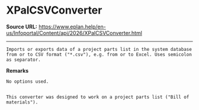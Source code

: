 # XPalCSVConverter

**Source URL:** https://www.eplan.help/en-us/Infoportal/Content/api/2026/XPalCSVConverter.html

---

```
Imports or exports data of a project parts list in the system database from or to CSV format ("*.csv"), e.g. from or to Excel. Uses semicolon as separator.

```

**Remarks**

```
No options used.


This converter was designed to work on a project parts list ("Bill of materials").

```